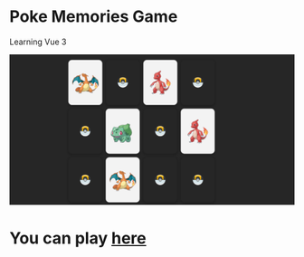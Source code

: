 # Poke Memories Game

Learning Vue 3

![demo](./demo.png)

# You can play [here](https://poke-memories-vue.netlify.app/)
